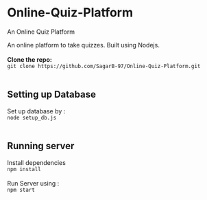 # Online-Quiz-Platform
An Online Quiz Platform


An online platform to take quizzes. Built using Nodejs.
<br><br>
**Clone the repo:**<br>
`git clone https://github.com/SagarB-97/Online-Quiz-Platform.git`
<br><br>
## Setting up Database
Set up database by : <br>
`node setup_db.js`
<br><br>
## Running server
Install dependencies <br>
`npm install`
<br><br>
Run Server using : <br>
`npm start`
